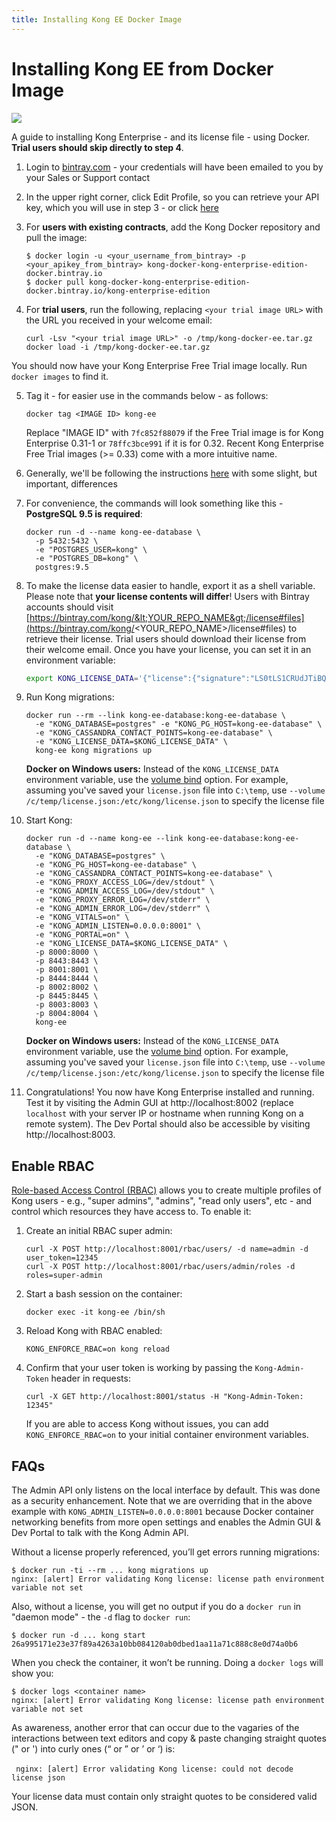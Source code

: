```yaml
---
title: Installing Kong EE Docker Image
---
```


# Installing Kong EE from Docker Image

<img src="/assets/images/distributions/docker.svg"/>

A guide to installing Kong Enterprise - and its license file - using
Docker. **Trial users should skip directly to step 4**.

1. Login to [bintray.com](https://bintray.com) - your credentials will have been
emailed to you by your Sales or Support contact

2. In the upper right corner, click Edit Profile, so you can retrieve your API
key, which you will use in step 3 - or click [here](https://bintray.com/profile/edit)

3. For **users with existing contracts**, add the Kong Docker repository and
pull the image:

    ```
    $ docker login -u <your_username_from_bintray> -p <your_apikey_from_bintray> kong-docker-kong-enterprise-edition-docker.bintray.io
    $ docker pull kong-docker-kong-enterprise-edition-docker.bintray.io/kong-enterprise-edition
    ```

4. For **trial users**, run the following, replacing `<your trial image URL>`
with the URL you received in your welcome email:

    ```
    curl -Lsv "<your trial image URL>" -o /tmp/kong-docker-ee.tar.gz
    docker load -i /tmp/kong-docker-ee.tar.gz
    ```

You should now have your Kong Enterprise Free Trial image locally. Run
`docker images` to find it.

5. Tag it - for easier use in the commands below - as follows:

    ```
    docker tag <IMAGE ID> kong-ee
    ```

    Replace "IMAGE ID" with `7fc852f88079` if the Free Trial image is for Kong
    Enterprise 0.31-1 or `78ffc3bce991` if it is for 0.32. Recent Kong Enterprise
    Free Trial images (>= 0.33) come with a more intuitive name.

6. Generally, we'll be following the instructions [here](/install/docker/) with
some slight, but important, differences

7. For convenience, the commands will look something like this - **PostgreSQL 9.5
is required**:

    ```
    docker run -d --name kong-ee-database \
      -p 5432:5432 \
      -e "POSTGRES_USER=kong" \
      -e "POSTGRES_DB=kong" \
      postgres:9.5
    ```

8. To make the license data easier to handle, export it as a shell variable.
Please note that **your license contents will differ**! Users with Bintray
accounts should visit [https://bintray.com/kong/&lt;YOUR_REPO_NAME&gt;/license#files](https://bintray.com/kong/<YOUR_REPO_NAME>/license#files)
to retrieve their license. Trial users should download their license from their
welcome email. Once you have your license, you can set it in an environment variable:

    ```sh
    export KONG_LICENSE_DATA='{"license":{"signature":"LS0tLS1CRUdJTiBQR1AgTUVTU0FHRS0tLS0tClZlcnNpb246IEdudVBHIHYyCgpvd0did012TXdDSFdzMTVuUWw3dHhLK01wOTJTR0tLWVc3UU16WTBTVTVNc2toSVREWk1OTFEzVExJek1MY3dTCjA0ek1UVk1OREEwc2pRM04wOHpNalZKVHpOTE1EWk9TVTFLTXpRMVRVNHpTRXMzTjA0d056VXdUTytKWUdNUTQKR05oWW1VQ21NWEJ4Q3NDc3lMQmorTVBmOFhyWmZkNkNqVnJidmkyLzZ6THhzcitBclZtcFZWdnN1K1NiKzFhbgozcjNCeUxCZzdZOVdFL2FYQXJ0NG5lcmVpa2tZS1ozMlNlbGQvMm5iYkRzcmdlWFQzek1BQUE9PQo9b1VnSgotLS0tLUVORCBQR1AgTUVTU0FHRS0tLS0tCg=","payload":{"customer":"Test Company Inc","license_creation_date":"2017-11-08","product_subscription":"Kong Enterprise","admin_seats":"5","support_plan":"None","license_expiration_date":"2017-11-10","license_key":"00141000017ODj3AAG_a1V41000004wT0OEAU"},"version":1}}'
    ```

9. Run Kong migrations:

    ```
    docker run --rm --link kong-ee-database:kong-ee-database \
      -e "KONG_DATABASE=postgres" -e "KONG_PG_HOST=kong-ee-database" \
      -e "KONG_CASSANDRA_CONTACT_POINTS=kong-ee-database" \
      -e "KONG_LICENSE_DATA=$KONG_LICENSE_DATA" \
      kong-ee kong migrations up
    ```
    **Docker on Windows users:** Instead of the `KONG_LICENSE_DATA` environment variable, use the [volume bind](https://docs.docker.com/engine/reference/commandline/run/#options) option. For example, assuming you've saved your `license.json` file into `C:\temp`, use `--volume /c/temp/license.json:/etc/kong/license.json` to specify the license file

10. Start Kong:

    ```
    docker run -d --name kong-ee --link kong-ee-database:kong-ee-database \
      -e "KONG_DATABASE=postgres" \
      -e "KONG_PG_HOST=kong-ee-database" \
      -e "KONG_CASSANDRA_CONTACT_POINTS=kong-ee-database" \
      -e "KONG_PROXY_ACCESS_LOG=/dev/stdout" \
      -e "KONG_ADMIN_ACCESS_LOG=/dev/stdout" \
      -e "KONG_PROXY_ERROR_LOG=/dev/stderr" \
      -e "KONG_ADMIN_ERROR_LOG=/dev/stderr" \
      -e "KONG_VITALS=on" \
      -e "KONG_ADMIN_LISTEN=0.0.0.0:8001" \
      -e "KONG_PORTAL=on" \
      -e "KONG_LICENSE_DATA=$KONG_LICENSE_DATA" \
      -p 8000:8000 \
      -p 8443:8443 \
      -p 8001:8001 \
      -p 8444:8444 \
      -p 8002:8002 \
      -p 8445:8445 \
      -p 8003:8003 \
      -p 8004:8004 \
      kong-ee
    ```
    **Docker on Windows users:** Instead of the `KONG_LICENSE_DATA` environment variable, use the [volume bind](https://docs.docker.com/engine/reference/commandline/run/#options) option. For example, assuming you've saved your `license.json` file into `C:\temp`, use `--volume /c/temp/license.json:/etc/kong/license.json` to specify the license file

11. Congratulations! You now have Kong Enterprise installed and running. Test
it by visiting the Admin GUI at http://localhost:8002 (replace `localhost` with your server IP or hostname when running Kong on
a remote system). The Dev Portal should also be accessible
by visiting http://localhost:8003.

## Enable RBAC

[Role-based Access Control (RBAC)](/enterprise/{{page.kong_version}}/rbac/overview)
allows you to create multiple profiles of Kong users - e.g., "super admins",
"admins", "read only users", etc - and control which resources they have access
to. To enable it:

1. Create an initial RBAC super admin:

    ```
    curl -X POST http://localhost:8001/rbac/users/ -d name=admin -d user_token=12345
    curl -X POST http://localhost:8001/rbac/users/admin/roles -d roles=super-admin
    ```

2. Start a bash session on the container:

    ```
    docker exec -it kong-ee /bin/sh
    ```

3. Reload Kong with RBAC enabled:

    ```
    KONG_ENFORCE_RBAC=on kong reload
    ```

4. Confirm that your user token is working by passing the `Kong-Admin-Token`
header in requests:

    ```
    curl -X GET http://localhost:8001/status -H "Kong-Admin-Token: 12345"
    ```

    If you are able to access Kong without issues, you can add `KONG_ENFORCE_RBAC=on`
    to your initial container environment variables.

## FAQs

The Admin API only listens on the local interface by default. This was done as a
security enhancement. Note that we are overriding that in the above example with
`KONG_ADMIN_LISTEN=0.0.0.0:8001` because Docker container networking benefits from
more open settings and enables the Admin GUI & Dev Portal to talk with the Kong
Admin API.

Without a license properly referenced, you’ll get errors running migrations:

    $ docker run -ti --rm ... kong migrations up
    nginx: [alert] Error validating Kong license: license path environment variable not set

Also, without a license, you will get no output if you do a `docker run` in
"daemon mode" - the `-d` flag to `docker run`:


    $ docker run -d ... kong start
    26a995171e23e37f89a4263a10bb084120ab0dbed1aa11a71c888c8e0d74a0b6


When you check the container, it won’t be running. Doing a `docker logs` will
show you:


    $ docker logs <container name>
    nginx: [alert] Error validating Kong license: license path environment variable not set


As awareness, another error that can occur due to the vagaries of the interactions
between text editors and copy & paste changing straight quotes (" or ') into curly
ones (“ or ” or ’ or ‘) is:

​```
nginx: [alert] Error validating Kong license: could not decode license json
​```

Your license data must contain only straight quotes to be considered valid JSON.
